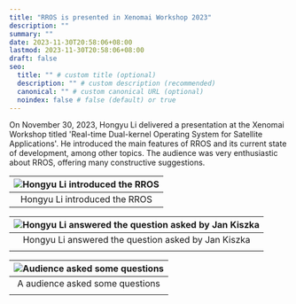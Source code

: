 ```yaml
---
title: "RROS is presented in Xenomai Workshop 2023"
description: ""
summary: ""
date: 2023-11-30T20:58:06+08:00
lastmod: 2023-11-30T20:58:06+08:00
draft: false
seo:
  title: "" # custom title (optional)
  description: "" # custom description (recommended)
  canonical: "" # custom canonical URL (optional)
  noindex: false # false (default) or true
---
```

On November 30, 2023, Hongyu Li delivered a presentation at the Xenomai Workshop titled 'Real-time Dual-kernel Operating System for Satellite Applications'. He introduced the main features of RROS and its current state of development, among other topics. The audience was very enthusiastic about RROS, offering many constructive suggestions.



| <img src="../1.jpg" alt="Hongyu Li introduced the RROS" /> | 
|:--:| 
| Hongyu Li introduced the RROS |

| <img src="../3.jpg" alt="Hongyu Li answered the question asked by Jan Kiszka"> | 
|:--:| 
| Hongyu Li answered the question asked by Jan Kiszka  |
||

| <img src="../2.jpg" alt="Audience asked some questions"> | 
|:--:| 
| A audience asked some questions |
||

